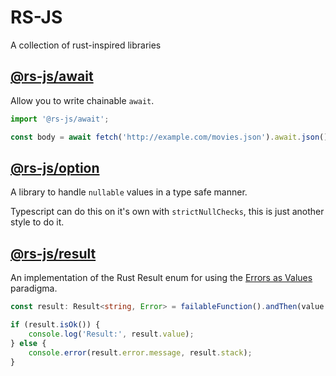 # RS-JS

A collection of rust-inspired libraries

## [@rs-js/await](./pkg/await/README.md)

Allow you to write chainable `await`.

```typescript
import '@rs-js/await';

const body = await fetch('http://example.com/movies.json').await.json();
```

## [@rs-js/option](./pkg/option/README.md)

A library to handle `nullable` values in a type safe manner.

Typescript can do this on it's own with `strictNullChecks`, this is just another style to do it.

## [@rs-js/result](./pkg/result/README.md)

An implementation of the Rust Result enum for using the [Errors as Values](https://medium.com/@muelltyl/typescript-but-errors-are-values-87d0209e4901) paradigma.

```typescript
const result: Result<string, Error> = failableFunction().andThen(value => anotherFailableFunction(value));

if (result.isOk()) {
    console.log('Result:', result.value);
} else {
    console.error(result.error.message, result.stack);
}
```
